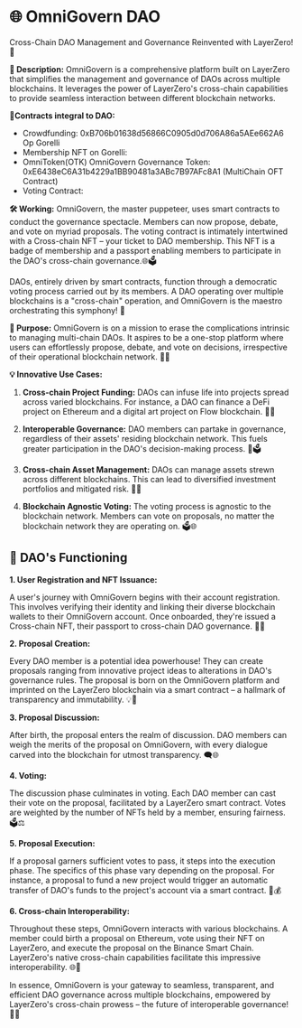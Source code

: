 # 🌐 OmniGovern DAO 

Cross-Chain DAO Management and Governance Reinvented with LayerZero! 💫

**📜 Description:** OmniGovern is a comprehensive platform built on LayerZero that simplifies the management and governance of DAOs across multiple blockchains. It leverages the power of LayerZero's cross-chain capabilities to provide seamless interaction between different blockchain networks.

**🔗Contracts integral to DAO:**

- Crowdfunding: 0xB706b01638d56866C0905d0d706A86a5AEe662A6 Op Gorelli
- Membership NFT on Gorelli: 
- OmniToken(OTK) OmniGovern Governance Token: 0xE6438eC6A31b4229a1BB90481a3ABc7B97AFc8A1 (MultiChain OFT Contract)
- Voting Contract: 

**🛠 Working:** OmniGovern, the master puppeteer, uses smart contracts to conduct the governance spectacle. Members can now propose, debate, and vote on myriad proposals. The voting contract is intimately intertwined with a Cross-chain NFT – your ticket to DAO membership. This NFT is a badge of membership and a passport enabling members to participate in the DAO's cross-chain governance.🌐🗳️

DAOs, entirely driven by smart contracts, function through a democratic voting process carried out by its members. A DAO operating over multiple blockchains is a "cross-chain" operation, and OmniGovern is the maestro orchestrating this symphony! 🎼

**🎯 Purpose:** OmniGovern is on a mission to erase the complications intrinsic to managing multi-chain DAOs. It aspires to be a one-stop platform where users can effortlessly propose, debate, and vote on decisions, irrespective of their operational blockchain network. 📝🌐

**💡 Innovative Use Cases:**

1. **Cross-chain Project Funding:** DAOs can infuse life into projects spread across varied blockchains. For instance, a DAO can finance a DeFi project on Ethereum and a digital art project on Flow blockchain. 🏦🎨

2. **Interoperable Governance:** DAO members can partake in governance, regardless of their assets' residing blockchain network. This fuels greater participation in the DAO's decision-making process. 🔄🗳️

3. **Cross-chain Asset Management:** DAOs can manage assets strewn across different blockchains. This can lead to diversified investment portfolios and mitigated risk. 💼🌐

4. **Blockchain Agnostic Voting:** The voting process is agnostic to the blockchain network. Members can vote on proposals, no matter the blockchain network they are operating on. 🗳️🌐

## 🔮 DAO's Functioning 

**1. User Registration and NFT Issuance:**

A user's journey with OmniGovern begins with their account registration. This involves verifying their identity and linking their diverse blockchain wallets to their OmniGovern account. Once onboarded, they're issued a Cross-chain NFT, their passport to cross-chain DAO governance. 🛂🎫

**2. Proposal Creation:**

Every DAO member is a potential idea powerhouse! They can create proposals ranging from innovative project ideas to alterations in DAO's governance rules. The proposal is born on the OmniGovern platform and imprinted on the LayerZero blockchain via a smart contract – a hallmark of transparency and immutability. 💡📜

**3. Proposal Discussion:**

After birth, the proposal enters the realm of discussion. DAO members can weigh the merits of the proposal on OmniGovern, with every dialogue carved into the blockchain for utmost transparency. 🗨️🌐

**4. Voting:**

The discussion phase culminates in voting. Each DAO member can cast their vote on the proposal, facilitated by a LayerZero smart contract. Votes are weighted by the number of NFTs held by a member, ensuring fairness. 🗳️⚖️

**5. Proposal Execution:**

If a proposal garners sufficient votes to pass, it steps into the execution phase. The specifics of this phase vary depending on the proposal. For instance, a proposal to fund a new project would trigger an automatic transfer of DAO's funds to the project's account via a smart contract. 🚀💰

**6. Cross-chain Interoperability:**

Throughout these steps, OmniGovern interacts with various blockchains. A member could birth a proposal on Ethereum, vote using their NFT on LayerZero, and execute the proposal on the Binance Smart Chain. LayerZero's native cross-chain capabilities facilitate this impressive interoperability. 🌐🔄

In essence, OmniGovern is your gateway to seamless, transparent, and efficient DAO governance across multiple blockchains, empowered by LayerZero's cross-chain prowess – the future of interoperable governance! 💪🌐
